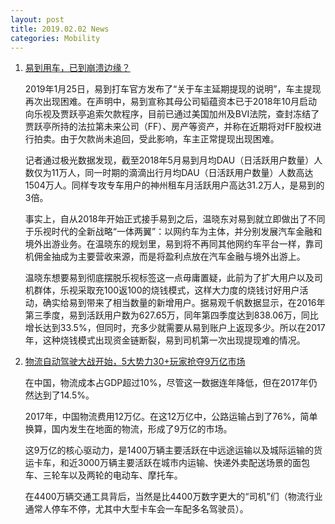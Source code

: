 ```yaml
---
layout: post
title: 2019.02.02 News
categories: Mobility
---
```


1. [易到用车，已到崩溃边缘？](https://www.huxiu.com/article/283611.html)

    2019年1月25日，易到打车官方发布了“关于车主延期提现的说明”，车主提现再次出现困难。在声明中，易到宣称其母公司韬蕴资本已于2018年10月启动向乐视及贾跃亭追索欠款程序，目前已通过美国加州及BVI法院，查封冻结了贾跃亭所持的法拉第未来公司（FF）、房产等资产，并称在近期将对FF股权进行拍卖。由于欠款尚未追回，受此影响，车主正常提现出现困难。

    记者通过极光数据发现，截至2018年5月易到月均DAU（日活跃用户数量）人数仅为11万人，同一时期的滴滴出行月均DAU（日活跃用户数量）人数高达1504万人。同样专攻专车用户的神州租车月活跃用户高达31.2万人，是易到的3倍。

    事实上，自从2018年开始正式接手易到之后，温晓东对易到就立即做出了不同于乐视时代的全新战略“一体两翼”：以网约车为主体，并分别发展汽车金融和境外出游业务。在温晓东的规划里，易到将不再同其他网约车平台一样，靠司机佣金抽成为主要营收来源，而是将盈利点放在汽车金融与境外出游上。

    温晓东想要易到彻底摆脱乐视标签这一点毋庸置疑，此前为了扩大用户以及司机群体，乐视采取充100返100的烧钱模式，这样大力度的烧钱讨好用户活动，确实给易到带来了相当数量的新增用户。据易观千帆数据显示，在2016年第三季度，易到活跃用户数为627.65万，同年第四季度达到838.06万，同比增长达到33.5%，但同时，充多少就需要从易到账户上返现多少。所以在2017年，这种烧钱模式出现资金链断裂，易到司机第一次出现提现难的情况。

2. [物流自动驾驶大战开始，5大势力30+玩家抢夺9万亿市场](https://36kr.com/p/5175636.html)

    在中国，物流成本占GDP超过10%，尽管这一数据连年降低，但在2017年仍然达到了14.5%。

    2017年，中国物流费用12万亿。在这12万亿中，公路运输占到了76%，简单换算，国内发生在地面的物流，形成了9万亿的市场。

    这9万亿的核心驱动力，是1400万辆主要活跃在中远途运输以及城际运输的货运卡车，和近3000万辆主要活跃在城市内运输、快递外卖配送场景的面包车、三轮车以及两轮的电动车、摩托车。

    在4400万辆交通工具背后，当然是比4400万数字更大的“司机”们（物流行业通常人停车不停，尤其中大型卡车会一车配多名驾驶员）。